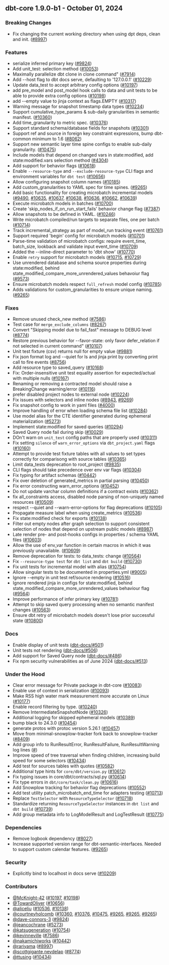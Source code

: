 ## dbt-core 1.9.0-b1 - October 01, 2024

### Breaking Changes

- Fix changing the current working directory when using dpt deps, clean and init. ([#8997](https://github.com/dbt-labs/dbt-core/issues/8997))

### Features

- serialize inferred primary key ([#9824](https://github.com/dbt-labs/dbt-core/issues/9824))
- Add unit_test: selection method ([#10053](https://github.com/dbt-labs/dbt-core/issues/10053))
- Maximally parallelize dbt clone in clone command" ([#7914](https://github.com/dbt-labs/dbt-core/issues/7914))
- Add --host flag to dbt docs serve, defaulting to '127.0.0.1' ([#10229](https://github.com/dbt-labs/dbt-core/issues/10229))
- Update data_test to accept arbitrary config options ([#10197](https://github.com/dbt-labs/dbt-core/issues/10197))
- add pre_model and post_model hook calls to data and unit tests to be able to provide extra config options ([#10198](https://github.com/dbt-labs/dbt-core/issues/10198))
- add --empty value to jinja context as flags.EMPTY ([#10317](https://github.com/dbt-labs/dbt-core/issues/10317))
- Warning message for snapshot timestamp data types ([#10234](https://github.com/dbt-labs/dbt-core/issues/10234))
- Support cumulative_type_params & sub-daily granularities in semantic manifest. ([#10360](https://github.com/dbt-labs/dbt-core/issues/10360))
- Add time_granularity to metric spec. ([#10376](https://github.com/dbt-labs/dbt-core/issues/10376))
- Support standard schema/database fields for snapshots ([#10301](https://github.com/dbt-labs/dbt-core/issues/10301))
- Support ref and source in foreign key constraint expressions, bump dbt-common minimum to 1.6 ([#8062](https://github.com/dbt-labs/dbt-core/issues/8062))
- Support new semantic layer time spine configs to enable sub-daily granularity. ([#10475](https://github.com/dbt-labs/dbt-core/issues/10475))
- Include models that depend on changed vars in state:modified, add state:modified.vars selection method ([#4304](https://github.com/dbt-labs/dbt-core/issues/4304))
- Add support for behavior flags ([#10618](https://github.com/dbt-labs/dbt-core/issues/10618))
- Enable `--resource-type` and `--exclude-resource-type` CLI flags and environment variables for `dbt test` ([#10656](https://github.com/dbt-labs/dbt-core/issues/10656))
- Allow configuring snapshot column names ([#10185](https://github.com/dbt-labs/dbt-core/issues/10185))
- Add custom_granularities to YAML spec for time spines. ([#9265](https://github.com/dbt-labs/dbt-core/issues/9265))
- Add basic functionality for creating microbatch incremental models ([#9490](https://github.com/dbt-labs/dbt-core/issues/9490), [#10635](https://github.com/dbt-labs/dbt-core/issues/10635), [#10637](https://github.com/dbt-labs/dbt-core/issues/10637), [#10638](https://github.com/dbt-labs/dbt-core/issues/10638), [#10636](https://github.com/dbt-labs/dbt-core/issues/10636), [#10662](https://github.com/dbt-labs/dbt-core/issues/10662), [#10639](https://github.com/dbt-labs/dbt-core/issues/10639))
- Execute microbatch models in batches ([#10700](https://github.com/dbt-labs/dbt-core/issues/10700))
- Create 'skip_nodes_if_on_run_start_fails' behavior change flag ([#7387](https://github.com/dbt-labs/dbt-core/issues/7387))
- Allow snapshots to be defined in YAML. ([#10246](https://github.com/dbt-labs/dbt-core/issues/10246))
- Write microbatch compiled/run targets to separate files, one per batch ([#10714](https://github.com/dbt-labs/dbt-core/issues/10714))
- Track incremental_strategy as part of model_run tracking event ([#10761](https://github.com/dbt-labs/dbt-core/issues/10761))
- Support required 'begin' config for microbatch models ([#10701](https://github.com/dbt-labs/dbt-core/issues/10701))
- Parse-time validation of microbatch configs: require event_time, batch_size, lookback and validate input event_time ([#10709](https://github.com/dbt-labs/dbt-core/issues/10709))
- Added the --inline-direct parameter to 'dbt show' ([#10770](https://github.com/dbt-labs/dbt-core/issues/10770))
- Enable `retry` support for microbatch models ([#10715](https://github.com/dbt-labs/dbt-core/issues/10715), [#10729](https://github.com/dbt-labs/dbt-core/issues/10729))
- Use unrendered database and schema source properties during state:modified, behind state_modified_compare_more_unrendered_values behavoiur flag ([#9573](https://github.com/dbt-labs/dbt-core/issues/9573))
- Ensure microbatch models respect `full_refresh` model config ([#10785](https://github.com/dbt-labs/dbt-core/issues/10785))
- Adds validations for custom_granularities to ensure unique naming. ([#9265](https://github.com/dbt-labs/dbt-core/issues/9265))

### Fixes

- Remove unused check_new method ([#7586](https://github.com/dbt-labs/dbt-core/issues/7586))
- Test case for `merge_exclude_columns` ([#8267](https://github.com/dbt-labs/dbt-core/issues/8267))
- Convert "Skipping model due to fail_fast" message to DEBUG level ([#8774](https://github.com/dbt-labs/dbt-core/issues/8774))
- Restore previous behavior for --favor-state: only favor defer_relation if not selected in current command" ([#10107](https://github.com/dbt-labs/dbt-core/issues/10107))
- Unit test fixture (csv) returns null for empty value ([#9881](https://github.com/dbt-labs/dbt-core/issues/9881))
- Fix json format log and --quiet for ls and jinja print by converting print call to fire events ([#8756](https://github.com/dbt-labs/dbt-core/issues/8756))
- Add resource type to saved_query ([#10168](https://github.com/dbt-labs/dbt-core/issues/10168))
- Fix: Order-insensitive unit test equality assertion for expected/actual with multiple nulls ([#10167](https://github.com/dbt-labs/dbt-core/issues/10167))
- Renaming or removing a contracted model should raise a BreakingChange warning/error ([#10116](https://github.com/dbt-labs/dbt-core/issues/10116))
- prefer disabled project nodes to external node ([#10224](https://github.com/dbt-labs/dbt-core/issues/10224))
- Fix issues with selectors and inline nodes ([#8943](https://github.com/dbt-labs/dbt-core/issues/8943), [#9269](https://github.com/dbt-labs/dbt-core/issues/9269))
- Fix snapshot config to work in yaml files ([#4000](https://github.com/dbt-labs/dbt-core/issues/4000))
- Improve handling of error when loading schema file list ([#10284](https://github.com/dbt-labs/dbt-core/issues/10284))
- Use model alias for the CTE identifier generated during ephemeral materialization ([#5273](https://github.com/dbt-labs/dbt-core/issues/5273))
- Implement state:modified for saved queries ([#10294](https://github.com/dbt-labs/dbt-core/issues/10294))
- Saved Query node fail during skip ([#10029](https://github.com/dbt-labs/dbt-core/issues/10029))
- DOn't warn on `unit_test` config paths that are properly used ([#10311](https://github.com/dbt-labs/dbt-core/issues/10311))
- Fix setting `silence` of `warn_error_options` via `dbt_project.yaml` flags ([#10160](https://github.com/dbt-labs/dbt-core/issues/10160))
- Attempt to provide test fixture tables with all values to set types correctly for comparisong with source tables ([#10365](https://github.com/dbt-labs/dbt-core/issues/10365))
- Limit data_tests deprecation to root_project ([#9835](https://github.com/dbt-labs/dbt-core/issues/9835))
- CLI flags should take precedence over env var flags ([#10304](https://github.com/dbt-labs/dbt-core/issues/10304))
- Fix typing for artifact schemas ([#10442](https://github.com/dbt-labs/dbt-core/issues/10442))
- Fix over deletion of generated_metrics in partial parsing ([#10450](https://github.com/dbt-labs/dbt-core/issues/10450))
- Fix error constructing warn_error_options ([#10452](https://github.com/dbt-labs/dbt-core/issues/10452))
- Do not update varchar column definitions if a contract exists ([#10362](https://github.com/dbt-labs/dbt-core/issues/10362))
- fix all_constraints access, disabled node parsing of non-uniquely named resources ([#10509](https://github.com/dbt-labs/dbt-core/issues/10509))
- respect --quiet and --warn-error-options for flag deprecations ([#10105](https://github.com/dbt-labs/dbt-core/issues/10105))
- Propagate measure label when using create_metrics ([#10536](https://github.com/dbt-labs/dbt-core/issues/10536))
- Fix state:modified check for exports ([#10138](https://github.com/dbt-labs/dbt-core/issues/10138))
- Filter out empty nodes after graph selection to support consistent selection of nodes that depend on upstream public models ([#8987](https://github.com/dbt-labs/dbt-core/issues/8987))
- Late render pre- and post-hooks configs in properties / schema YAML files ([#10603](https://github.com/dbt-labs/dbt-core/issues/10603))
- Allow the use of env_var function in certain macros in which it was previously unavailable. ([#10609](https://github.com/dbt-labs/dbt-core/issues/10609))
- Remove deprecation for tests: to data_tests: change ([#10564](https://github.com/dbt-labs/dbt-core/issues/10564))
- Fix `--resource-type test` for `dbt list` and `dbt build` ([#10730](https://github.com/dbt-labs/dbt-core/issues/10730))
- Fix unit tests for incremental model with alias ([#10754](https://github.com/dbt-labs/dbt-core/issues/10754))
- Allow singular tests to be documented in properties.yml ([#9005](https://github.com/dbt-labs/dbt-core/issues/9005))
- Ignore --empty in unit test ref/source rendering ([#10516](https://github.com/dbt-labs/dbt-core/issues/10516))
- Ignore rendered jinja in configs for state:modified, behind state_modified_compare_more_unrendered_values behaviour flag ([#9564](https://github.com/dbt-labs/dbt-core/issues/9564))
- Improve performance of infer primary key ([#10781](https://github.com/dbt-labs/dbt-core/issues/10781))
- Attempt to skip saved query processing when no semantic manifest changes ([#10563](https://github.com/dbt-labs/dbt-core/issues/10563))
- Ensure dbt retry of microbatch models doesn't lose prior successful state ([#10800](https://github.com/dbt-labs/dbt-core/issues/10800))

### Docs

- Enable display of unit tests ([dbt-docs/#501](https://github.com/dbt-labs/dbt-docs/issues/501))
- Unit tests not rendering ([dbt-docs/#506](https://github.com/dbt-labs/dbt-docs/issues/506))
- Add support for Saved Query node ([dbt-docs/#486](https://github.com/dbt-labs/dbt-docs/issues/486))
- Fix npm security vulnerabilities as of June 2024 ([dbt-docs/#513](https://github.com/dbt-labs/dbt-docs/issues/513))

### Under the Hood

- Clear error message for Private package in dbt-core ([#10083](https://github.com/dbt-labs/dbt-core/issues/10083))
- Enable use of context in serialization ([#10093](https://github.com/dbt-labs/dbt-core/issues/10093))
- Make RSS high water mark measurement more accurate on Linux ([#10177](https://github.com/dbt-labs/dbt-core/issues/10177))
- Enable record filtering by type. ([#10240](https://github.com/dbt-labs/dbt-core/issues/10240))
- Remove IntermediateSnapshotNode ([#10326](https://github.com/dbt-labs/dbt-core/issues/10326))
- Additional logging for skipped ephemeral models ([#10389](https://github.com/dbt-labs/dbt-core/issues/10389))
- bump black to 24.3.0 ([#10454](https://github.com/dbt-labs/dbt-core/issues/10454))
- generate protos with protoc version 5.26.1 ([#10457](https://github.com/dbt-labs/dbt-core/issues/10457))
- Move from minimal-snowplow-tracker fork back to snowplow-tracker ([#8409](https://github.com/dbt-labs/dbt-core/issues/8409))
- Add group info to RunResultError, RunResultFailure, RunResultWarning log lines ([#](https://github.com/dbt-labs/dbt-core/issues/))
- Improve speed of tree traversal when finding children, increasing build speed for some selectors ([#10434](https://github.com/dbt-labs/dbt-core/issues/10434))
- Add test for sources tables with quotes ([#10582](https://github.com/dbt-labs/dbt-core/issues/10582))
- Additional type hints for `core/dbt/version.py` ([#10612](https://github.com/dbt-labs/dbt-core/issues/10612))
- Fix typing issues in core/dbt/contracts/sql.py ([#10614](https://github.com/dbt-labs/dbt-core/issues/10614))
- Fix type errors in `dbt/core/task/clean.py` ([#10616](https://github.com/dbt-labs/dbt-core/issues/10616))
- Add Snowplow tracking for behavior flag deprecations ([#10552](https://github.com/dbt-labs/dbt-core/issues/10552))
- Add test utility patch_microbatch_end_time for adapters testing ([#10713](https://github.com/dbt-labs/dbt-core/issues/10713))
- Replace `TestSelector` with `ResourceTypeSelector` ([#10718](https://github.com/dbt-labs/dbt-core/issues/10718))
- Standardize returning `ResourceTypeSelector` instances in `dbt list` and `dbt build` ([#10739](https://github.com/dbt-labs/dbt-core/issues/10739))
- Add group metadata info to LogModelResult and LogTestResult ([#10775](https://github.com/dbt-labs/dbt-core/issues/10775))

### Dependencies

- Remove logbook dependency ([#8027](https://github.com/dbt-labs/dbt-core/issues/8027))
- Increase supported version range for dbt-semantic-interfaces. Needed to support custom calendar features. ([#9265](https://github.com/dbt-labs/dbt-core/issues/9265))

### Security

- Explicitly bind to localhost in docs serve ([#10209](https://github.com/dbt-labs/dbt-core/issues/10209))

### Contributors
- [@McKnight-42](https://github.com/McKnight-42) ([#10197](https://github.com/dbt-labs/dbt-core/issues/10197), [#10198](https://github.com/dbt-labs/dbt-core/issues/10198))
- [@TowardOliver](https://github.com/TowardOliver) ([#10656](https://github.com/dbt-labs/dbt-core/issues/10656))
- [@aliceliu](https://github.com/aliceliu) ([#10536](https://github.com/dbt-labs/dbt-core/issues/10536), [#10138](https://github.com/dbt-labs/dbt-core/issues/10138))
- [@courtneyholcomb](https://github.com/courtneyholcomb) ([#10360](https://github.com/dbt-labs/dbt-core/issues/10360), [#10376](https://github.com/dbt-labs/dbt-core/issues/10376), [#10475](https://github.com/dbt-labs/dbt-core/issues/10475), [#9265](https://github.com/dbt-labs/dbt-core/issues/9265), [#9265](https://github.com/dbt-labs/dbt-core/issues/9265), [#9265](https://github.com/dbt-labs/dbt-core/issues/9265))
- [@dave-connors-3](https://github.com/dave-connors-3) ([#9824](https://github.com/dbt-labs/dbt-core/issues/9824))
- [@jeancochrane](https://github.com/jeancochrane) ([#5273](https://github.com/dbt-labs/dbt-core/issues/5273))
- [@katsugeneration](https://github.com/katsugeneration) ([#10754](https://github.com/dbt-labs/dbt-core/issues/10754))
- [@kevinneville](https://github.com/kevinneville) ([#7586](https://github.com/dbt-labs/dbt-core/issues/7586))
- [@nakamichiworks](https://github.com/nakamichiworks) ([#10442](https://github.com/dbt-labs/dbt-core/issues/10442))
- [@rariyama](https://github.com/rariyama) ([#8997](https://github.com/dbt-labs/dbt-core/issues/8997))
- [@scottgigante,nevdelap](https://github.com/scottgigante,nevdelap) ([#8774](https://github.com/dbt-labs/dbt-core/issues/8774))
- [@ttusing](https://github.com/ttusing) ([#10434](https://github.com/dbt-labs/dbt-core/issues/10434))
